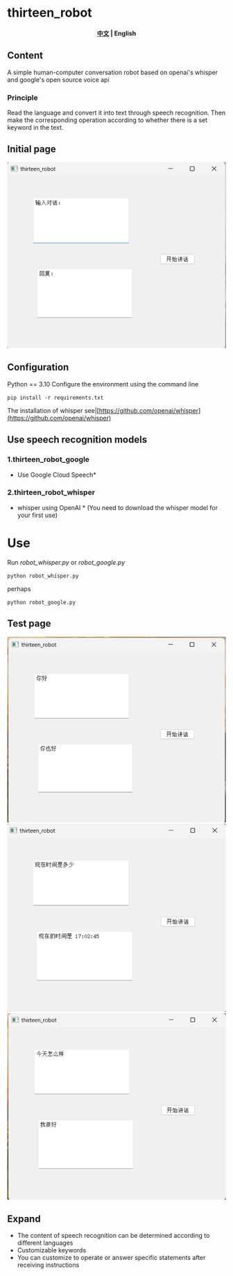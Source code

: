 # thirteen_robot
<h4 align="center">
     <p>
      <a href="https://github.com/WThirteen/thirteen_robot/blob/main/README.md">中文</a> |
    <b> English</b>
    <p>
</h4>
</div>

## Content
A simple human-computer conversation robot based on openai's whisper and google's open source voice api
### Principle
Read the language and convert it into text through speech recognition.
Then make the corresponding operation according to whether there is a set keyword in the text.

## Initial page
![image](https://github.com/WThirteen/thirteen_robot/blob/main/test_jpg/test.jpg)


## Configuration
Python == 3.10
Configure the environment using the command line
```
pip install -r requirements.txt
```
The installation of whisper see|[https://github.com/openai/whisper](https://github.com/openai/whisper)

## Use speech recognition models
### 1.thirteen_robot_google
* Use Google Cloud Speech*

### 2.thirteen_robot_whisper
* whisper using OpenAI *
(You need to download the whisper model for your first use)

# Use
Run *robot_whisper.py* or *robot_google.py*
```
python robot_whisper.py

```
perhaps
```
python robot_google.py
```
## Test page
![image](https://github.com/WThirteen/thirteen_robot/blob/main/test_jpg/test1.jpg)
![image](https://github.com/WThirteen/thirteen_robot/blob/main/test_jpg/test2.jpg)
![image](https://github.com/WThirteen/thirteen_robot/blob/main/test_jpg/test3.jpg)

## Expand
* The content of speech recognition can be determined according to different languages
* Customizable keywords
* You can customize to operate or answer specific statements after receiving instructions
